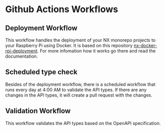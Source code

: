 # Github Actions Workflows

## Deployment Workflow
This workflow handles the deployment of your NX monorepo projects to your Raspberry Pi using Docker.
It is based on this repository [nx-docker-rpi-deployment](https://github.com/marcinparda/nx-docker-rpi-deployment). For more infomation how it works go there and read the documentation.

## Scheduled type check
Besides of the deployment workflow, there is a scheduled workflow that runs every day at 4:00 AM to validate the API types. If there are any changes in the API types, it will create a pull request with the changes.

## Validation Workflow
This workflow validates the API types based on the OpenAPI specification.